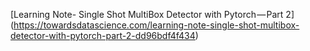 [Learning Note- Single Shot MultiBox Detector with Pytorch — Part 2] (https://towardsdatascience.com/learning-note-single-shot-multibox-detector-with-pytorch-part-2-dd96bdf4f434)